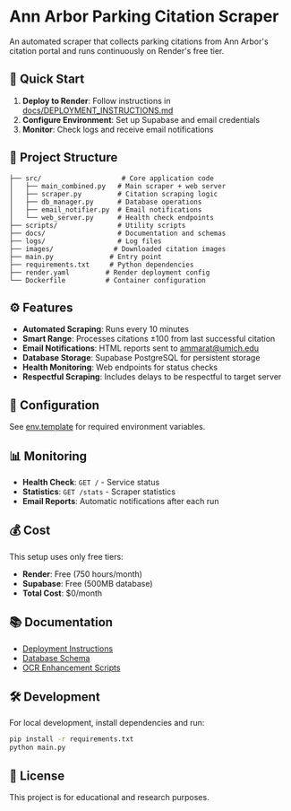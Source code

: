 # Ann Arbor Parking Citation Scraper

An automated scraper that collects parking citations from Ann Arbor's citation portal and runs continuously on Render's free tier.

## 🚀 Quick Start

1. **Deploy to Render**: Follow instructions in [docs/DEPLOYMENT_INSTRUCTIONS.md](docs/DEPLOYMENT_INSTRUCTIONS.md)
2. **Configure Environment**: Set up Supabase and email credentials
3. **Monitor**: Check logs and receive email notifications

## 📁 Project Structure

```
├── src/                    # Core application code
│   ├── main_combined.py   # Main scraper + web server
│   ├── scraper.py         # Citation scraping logic
│   ├── db_manager.py      # Database operations
│   ├── email_notifier.py  # Email notifications
│   └── web_server.py      # Health check endpoints
├── scripts/               # Utility scripts
├── docs/                  # Documentation and schemas
├── logs/                  # Log files
├── images/               # Downloaded citation images
├── main.py              # Entry point
├── requirements.txt     # Python dependencies
├── render.yaml         # Render deployment config
└── Dockerfile          # Container configuration
```

## ⚙️ Features

- **Automated Scraping**: Runs every 10 minutes
- **Smart Range**: Processes citations ±100 from last successful citation
- **Email Notifications**: HTML reports sent to ammarat@umich.edu
- **Database Storage**: Supabase PostgreSQL for persistent storage
- **Health Monitoring**: Web endpoints for status checks
- **Respectful Scraping**: Includes delays to be respectful to target server

## 🔧 Configuration

See [env.template](env.template) for required environment variables.

## 📊 Monitoring

- **Health Check**: `GET /` - Service status
- **Statistics**: `GET /stats` - Scraper statistics
- **Email Reports**: Automatic notifications after each run

## 💰 Cost

This setup uses only free tiers:
- **Render**: Free (750 hours/month)
- **Supabase**: Free (500MB database)
- **Total Cost**: $0/month

## 📚 Documentation

- [Deployment Instructions](docs/DEPLOYMENT_INSTRUCTIONS.md)
- [Database Schema](docs/schema.sql)
- [OCR Enhancement Scripts](scripts/)

## 🛠️ Development

For local development, install dependencies and run:

```bash
pip install -r requirements.txt
python main.py
```

## 📄 License

This project is for educational and research purposes.